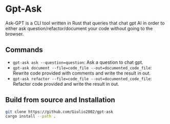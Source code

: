# Gpt-Ask

Ask-GPT is a CLI tool written in Rust that queries that chat gpt AI in order to either ask question/refactor/document your code without going to the browser.

## Commands

* `gpt-ask ask --question=question`: Ask a question to chat gpt.
* `gpt-ask document --file=code_file --out=documented_code_file`: Rewrite code provided with comments and write the result in out.
* `gpt-ask refactor --file=code_file --out=documented_code_file`: Refactor code provided and write the result in out.

## Build from source and Installation

```sh
git clone https://github.com/Giulio2002/gpt-ask
cargo install --path .
```



